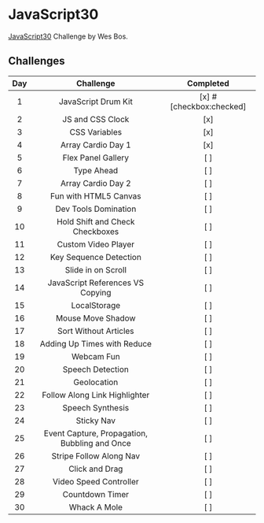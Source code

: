 # JavaScript30
[JavaScript30](https://javascript30.com/) Challenge by Wes Bos.

## Challenges
|Day  |Challenge                                    |Completed|  
|:---:|:-------------------------------------------:|:-------:|  
|1    |JavaScript Drum Kit                          |[x] # [checkbox:checked]     |  
|2    |JS and CSS Clock                             |[x]      |  
|3    |CSS Variables                                |[x]      |  
|4    |Array Cardio Day 1                           |[x]      |  
|5    |Flex Panel Gallery                           |[ ]      |  
|6    |Type Ahead                                   |[ ]      |  
|7    |Array Cardio Day 2                           |[ ]      |  
|8    |Fun with HTML5 Canvas                        |[ ]      |  
|9    |Dev Tools Domination                         |[ ]      |  
|10   |Hold Shift and Check Checkboxes              |[ ]      |  
|11   |Custom Video Player                          |[ ]      |  
|12   |Key Sequence Detection                       |[ ]      |  
|13   |Slide in on Scroll                           |[ ]      |  
|14   |JavaScript References VS Copying             |[ ]      |  
|15   |LocalStorage                                 |[ ]      |  
|16   |Mouse Move Shadow                            |[ ]      |  
|17   |Sort Without Articles                        |[ ]      |  
|18   |Adding Up Times with Reduce                  |[ ]      |  
|19   |Webcam Fun                                   |[ ]      |  
|20   |Speech Detection                             |[ ]      |  
|21   |Geolocation                                  |[ ]      |  
|22   |Follow Along Link Highlighter                |[ ]      |  
|23   |Speech Synthesis                             |[ ]      |  
|24   |Sticky Nav                                   |[ ]      |  
|25   |Event Capture, Propagation, Bubbling and Once|[ ]      |  
|26   |Stripe Follow Along Nav                      |[ ]      |  
|27   |Click and Drag                               |[ ]      |  
|28   |Video Speed Controller                       |[ ]      |  
|29   |Countdown Timer                              |[ ]      |  
|30   |Whack A Mole                                 |[ ]      |  
